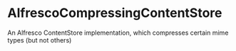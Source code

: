 AlfrescoCompressingContentStore
===============================

An Alfresco ContentStore implementation, which compresses certain mime types (but not others)
